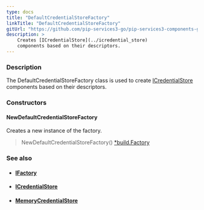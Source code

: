 ```yaml
---
type: docs
title: "DefaultCredentialStoreFactory"
linkTitle: "DefaultCredentialStoreFactory"
gitUrl: "https://github.com/pip-services3-go/pip-services3-components-go"
description: >
    Creates [ICredentialStore](../icredential_store)
    components based on their descriptors.
---
```



### Description

The DefaultCredentialStoreFactory class is used to create [ICredentialStore](../icredential_store) components based on their descriptors.

### Constructors

#### NewDefaultCredentialStoreFactory
Creates a new instance of the factory.

> NewDefaultCredentialStoreFactory() [*build.Factory](../../build/factory)

### See also
- #### [IFactory](../../build/ifactory)
- #### [ICredentialStore](../icredential_store)
- #### [MemoryCredentialStore](../memory_credential_store)

